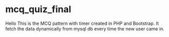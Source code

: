 # mcq_quiz_final

Hello This is the MCQ pattern with timer created in PHP and Bootstrap. It fetch the data dynamically from mysql db every time the new user came in.
